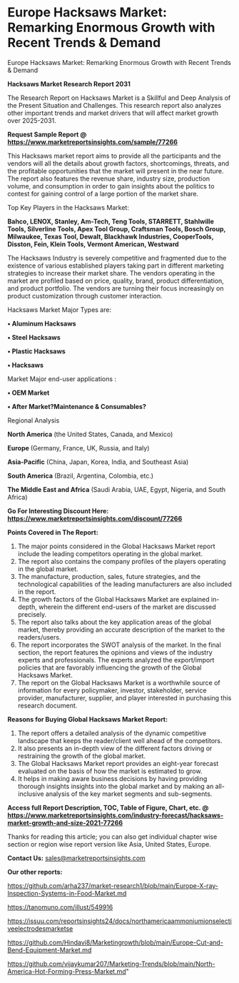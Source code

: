 # Europe Hacksaws Market: Remarking Enormous Growth with Recent Trends & Demand
Europe Hacksaws Market: Remarking Enormous Growth with Recent Trends & Demand

<strong>Hacksaws Market Research Report 2031</strong>

The Research Report on Hacksaws Market is a Skillful and Deep Analysis of the Present Situation and Challenges. This research report also analyzes other important trends and market drivers that will affect market growth over 2025-2031.

<strong>Request Sample Report @ <a href=https://www.marketreportsinsights.com/sample/77266>https://www.marketreportsinsights.com/sample/77266</a></strong>

This Hacksaws market report aims to provide all the participants and the vendors will all the details about growth factors, shortcomings, threats, and the profitable opportunities that the market will present in the near future. The report also features the revenue share, industry size, production volume, and consumption in order to gain insights about the politics to contest for gaining control of a large portion of the market share.

Top Key Players in the Hacksaws Market:

<strong>Bahco, LENOX, Stanley, Am-Tech, Teng Tools, STARRETT, Stahlwille Tools, Silverline Tools, Apex Tool Group, Craftsman Tools, Bosch Group, Milwaukee, Texas Tool, Dewalt, Blackhawk Industries, CooperTools, Disston, Fein, Klein Tools, Vermont American, Westward</strong>

The Hacksaws Industry is severely competitive and fragmented due to the existence of various established players taking part in different marketing strategies to increase their market share. The vendors operating in the market are profiled based on price, quality, brand, product differentiation, and product portfolio. The vendors are turning their focus increasingly on product customization through customer interaction.

Hacksaws Market Major Types are:

<strong>• Aluminum Hacksaws

• Steel Hacksaws

• Plastic Hacksaws

• Hacksaws</strong>

Market Major end-user applications :

<strong>• OEM Market

• After Market?Maintenance & Consumables?</strong>

Regional Analysis

</u><strong><b>North America</b></strong> (the United States, Canada, and Mexico)

<strong><b>Europe </b></strong>(Germany, France, UK, Russia, and Italy)

<strong><b>Asia-Pacific</b></strong> (China, Japan, Korea, India, and Southeast Asia)

<strong><b>South America</b></strong> (Brazil, Argentina, Colombia, etc.)

<strong><b>The Middle East and Africa</b></strong> (Saudi Arabia, UAE, Egypt, Nigeria, and South Africa)

<strong>Go For Interesting Discount Here: <a href=https://www.marketreportsinsights.com/discount/77266>https://www.marketreportsinsights.com/discount/77266</a></strong>

<strong>Points Covered in The Report:</strong>
<ol>
  <li>The major points considered in the Global Hacksaws Market report include the leading competitors operating in the global market.</li>
  <li>The report also contains the company profiles of the players operating in the global market.</li>
  <li>The manufacture, production, sales, future strategies, and the technological capabilities of the leading manufacturers are also included in the report.</li>
  <li>The growth factors of the Global Hacksaws Market are explained in-depth, wherein the different end-users of the market are discussed precisely.</li>
  <li>The report also talks about the key application areas of the global market, thereby providing an accurate description of the market to the readers/users.</li>
  <li>The report incorporates the SWOT analysis of the market. In the final section, the report features the opinions and views of the industry experts and professionals. The experts analyzed the export/import policies that are favorably influencing the growth of the Global Hacksaws Market.</li>
  <li>The report on the Global Hacksaws Market is a worthwhile source of information for every policymaker, investor, stakeholder, service provider, manufacturer, supplier, and player interested in purchasing this research document.</li>
</ol>
<strong>Reasons for Buying Global Hacksaws Market Report:</strong>

<ol>
  <li>The report offers a detailed analysis of the dynamic competitive landscape that keeps the reader/client well ahead of the competitors.</li>
  <li>It also presents an in-depth view of the different factors driving or restraining the growth of the global market.</li>
  <li>The Global Hacksaws Market report provides an eight-year forecast evaluated on the basis of how the market is estimated to grow.</li>
  <li>It helps in making aware business decisions by having providing thorough insights insights into the global market and by making an all-inclusive analysis of the key market segments and sub-segments.</li>
</ol>
<strong>Access full Report Description, TOC, Table of Figure, Chart, etc. @ <a href=https://www.marketreportsinsights.com/industry-forecast/hacksaws-market-growth-and-size-2021-77266>https://www.marketreportsinsights.com/industry-forecast/hacksaws-market-growth-and-size-2021-77266</a></strong>


Thanks for reading this article; you can also get individual chapter wise section or region wise report version like Asia, United States, Europe.

<strong>Contact Us:</strong>
sales@marketreportsinsights.com

<strong>Our other reports:</strong>

<a href=https://github.com/arha237/market-research1/blob/main/Europe-X-ray-Inspection-Systems-in-Food-Market.md>https://github.com/arha237/market-research1/blob/main/Europe-X-ray-Inspection-Systems-in-Food-Market.md</a>

<a href=https://tanomuno.com/illust/549916>https://tanomuno.com/illust/549916</a>

<a href=https://issuu.com/reportsinsights24/docs/northamericaammoniumionselectiveelectrodesmarketse>https://issuu.com/reportsinsights24/docs/northamericaammoniumionselectiveelectrodesmarketse</a>

<a href=https://github.com/Hindavi8/Marketingrowth/blob/main/Europe-Cut-and-Bend-Equipment-Market.md>https://github.com/Hindavi8/Marketingrowth/blob/main/Europe-Cut-and-Bend-Equipment-Market.md</a>

<a href=https://github.com/vijaykumar207/Marketing-Trends/blob/main/North-America-Hot-Forming-Press-Market.md>https://github.com/vijaykumar207/Marketing-Trends/blob/main/North-America-Hot-Forming-Press-Market.md</a>"
